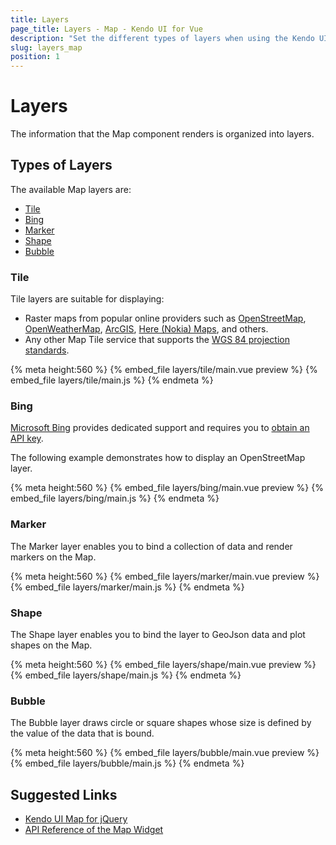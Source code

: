 ```yaml
---
title: Layers
page_title: Layers - Map - Kendo UI for Vue
description: "Set the different types of layers when using the Kendo UI Map wrapper in Vue projects."
slug: layers_map
position: 1
---
```


<div><WrapperBanner></WrapperBanner></div>

# Layers

The information that the Map component renders is organized into layers.

## Types of Layers

The available Map layers are:

* [Tile](#toc-tile)
* [Bing](#toc-bing)
* [Marker](#toc-marker)
* [Shape](#toc-shape)
* [Bubble](#toc-bubble)

### Tile

Tile layers are suitable for displaying:

* Raster maps from popular online providers such as [OpenStreetMap](https://www.openstreetmap.org/), [OpenWeatherMap](https://openweathermap.org/), [ArcGIS](https://developers.arcgis.com/en/), [Here (Nokia) Maps](https://developer.here.com/documentation/map-tile/topics/introduction.html), and others.
* Any other Map Tile service that supports the [WGS 84 projection standards](https://en.wikipedia.org/wiki/World_Geodetic_System).

{% meta height:560 %}
{% embed_file layers/tile/main.vue preview %}
{% embed_file layers/tile/main.js %}
{% endmeta %}

### Bing

[Microsoft Bing](https://msdn.microsoft.com/en-us/library/ff701713.aspx) provides dedicated support and requires you to [obtain an API key](https://msdn.microsoft.com/en-us/library/ff428642.aspx).

The following example demonstrates how to display an OpenStreetMap layer.

{% meta height:560 %}
{% embed_file layers/bing/main.vue preview %}
{% embed_file layers/bing/main.js %}
{% endmeta %}

### Marker

The Marker layer enables you to bind a collection of data and render markers on the Map.

{% meta height:560 %}
{% embed_file layers/marker/main.vue preview %}
{% embed_file layers/marker/main.js %}
{% endmeta %}

### Shape

The Shape layer enables you to bind the layer to GeoJson data and plot shapes on the Map.

{% meta height:560 %}
{% embed_file layers/shape/main.vue preview %}
{% embed_file layers/shape/main.js %}
{% endmeta %}


### Bubble

The Bubble layer draws circle or square shapes whose size is defined by the value of the data that is bound.

{% meta height:560 %}
{% embed_file layers/bubble/main.vue preview %}
{% embed_file layers/bubble/main.js %}
{% endmeta %}

## Suggested Links

* [Kendo UI Map for jQuery](https://docs.telerik.com/kendo-ui/controls/diagrams-and-maps/map/overview)
* [API Reference of the Map Widget](https://docs.telerik.com/kendo-ui/api/javascript/dataviz/ui/map)

